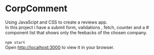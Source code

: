 # CorpComment
Using JavaScipt and CSS to create a reviews app.<br>
In this project i have a submit form, validations , fetch, counter and a # component list that shows only the feebacks of the chosen company.<br>
<br>
`npm start`<br>
Open [http://localhost:3000](http://localhost:3000) to view it in your browser.
